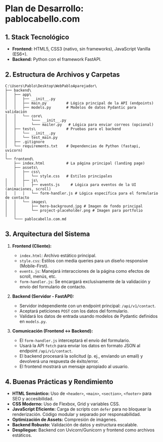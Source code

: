 # Plan de Desarrollo: pablocabello.com

## 1. Stack Tecnológico

- **Frontend:** HTML5, CSS3 (nativo, sin frameworks), JavaScript Vanilla (ES6+).
- **Backend:** Python con el framework FastAPI.

## 2. Estructura de Archivos y Carpetas

```
C:\Users\Pablo\Desktop\WebPabloAparejador\
├── backend\
│   ├── app\
│   │   ├── __init__.py
│   │   ├── main.py         # Lógica principal de la API (endpoints)
│   │   ├── models.py       # Modelos de datos Pydantic para validación
│   │   └── core\
│   │       └─── __init__.py
│   │       └─── mailer.py   # Lógica para enviar correos (opcional)
│   ├── tests\              # Pruebas para el backend
│   │   └── __init__.py
│   │   └── test_main.py
│   ├── .gitignore
│   └── requirements.txt    # Dependencias de Python (fastapi, uvicorn)
│
└── frontend\
    ├── index.html          # La página principal (landing page)
    ├── assets\
    │   ├── css\
    │   │   └── style.css   # Estilos principales
│   │   ├── js\
│   │   │   ├── events.js     # Lógica para eventos de la UI (animaciones, scroll)
│   │   │   └── form-handler.js # Lógica específica para el formulario de contacto
│   │   └── images\
│   │       ├── hero-background.jpg # Imagen de fondo principal
│   │       └── project-placeholder.png # Imagen para portfolio
│   │
    └─── pablocabello.com.md
```

## 3. Arquitectura del Sistema

1.  **Frontend (Cliente):**
    -   `index.html`: Archivo estático principal.
    -   `style.css`: Estilos con media queries para un diseño responsive (Mobile-First).
    -   `events.js`: Manejará interacciones de la página como efectos de scroll, menús, etc.
    -   `form-handler.js`: Se encargará exclusivamente de la validación y envío del formulario de contacto.

2.  **Backend (Servidor - FastAPI):**
    -   Servidor independiente con un endpoint principal: `/api/v1/contact`.
    -   Aceptará peticiones `POST` con los datos del formulario.
    -   Validará los datos de entrada usando modelos de Pydantic definidos en `models.py`.

3.  **Comunicación (Frontend <-> Backend):**
    -   El `form-handler.js` interceptará el envío del formulario.
    -   Usará la API `fetch` para enviar los datos en formato JSON al endpoint `/api/v1/contact`.
    -   El backend procesará la solicitud (p. ej., enviando un email) y devolverá una respuesta de éxito/error.
    -   El frontend mostrará un mensaje apropiado al usuario.

## 4. Buenas Prácticas y Rendimiento

- **HTML Semántico:** Uso de `<header>`, `<main>`, `<section>`, `<footer>` para SEO y accesibilidad.
- **CSS Moderno:** Uso de Flexbox, Grid y variables CSS.
- **JavaScript Eficiente:** Carga de scripts con `defer` para no bloquear la renderización. Código modular y separado por responsabilidad.
- **Optimización de Assets:** Compresión de imágenes.
- **Backend Robusto:** Validación de datos y estructura escalable.
- **Despliegue:** Backend con Uvicorn/Gunicorn y frontend como archivos estáticos.

```